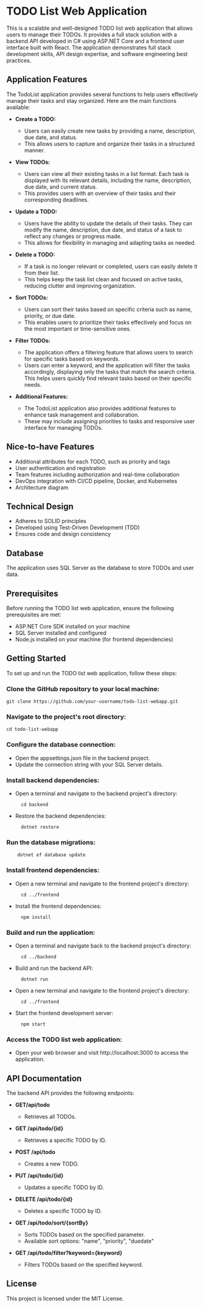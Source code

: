 # **TODO List Web Application**

This is a scalable and well-designed TODO list web application that allows users to manage their TODOs. It provides a full stack solution with a backend API developed in C# using ASP.NET Core and a frontend user interface built with React. The application demonstrates full stack development skills, API design expertise, and software engineering best practices.

## Application Features
The TodoList application provides several functions to help users effectively manage their tasks and stay organized. Here are the main functions available:

+ **Create a TODO:** 
    + Users can easily create new tasks by providing a name, description, due date, and status. 
    + This allows users to capture and organize their tasks in a structured manner.

+ **View TODOs:** 
    + Users can view all their existing tasks in a list format. Each task is displayed with its relevant details, including the name, description, due date, and current status. 
    + This provides users with an overview of their tasks and their corresponding deadlines.

+ **Update a TODO:**
    + Users have the ability to update the details of their tasks. They can modify the name, description, due date, and status of a task to reflect any changes or progress made.
    +  This allows for flexibility in managing and adapting tasks as needed.

+ **Delete a TODO:**
    + If a task is no longer relevant or completed, users can easily delete it from their list. 
    + This helps keep the task list clean and focused on active tasks, reducing clutter and improving organization.

+ **Sort TODOs:** 
    + Users can sort their tasks based on specific criteria such as name, priority, or due date. 
    + This enables users to prioritize their tasks effectively and focus on the most important or time-sensitive ones.

+ **Filter TODOs:** 
    + The application offers a filtering feature that allows users to search for specific tasks based on keywords. 
    + Users can enter a keyword, and the application will filter the tasks accordingly, displaying only the tasks that match the search criteria. This helps users quickly find relevant tasks based on their specific needs.

+ **Additional Features:**
    + The TodoList application also provides additional features to enhance task management and collaboration. 
    + These may include assigning priorities to tasks and responsive user interface for managing TODOs.

## Nice-to-have Features
+ Additional attributes for each TODO, such as priority and tags
+ User authentication and registration
+ Team features including authorization and real-time collaboration
+ DevOps integration with CI/CD pipeline, Docker, and Kubernetes
+ Architecture diagram

## Technical Design
+ Adheres to SOLID principles
+ Developed using Test-Driven Development (TDD)
+ Ensures code and design consistency

## Database
The application uses SQL Server as the database to store TODOs and user data.

## Prerequisites
Before running the TODO list web application, ensure the following prerequisites are met:

+ ASP.NET Core SDK installed on your machine
+ SQL Server installed and configured
+ Node.js installed on your machine (for frontend dependencies)


## Getting Started
To set up and run the TODO list web application, follow these steps:

### Clone the GitHub repository to your local machine: 
    
    git clone https://github.com/your-username/todo-list-webapp.git
    

### Navigate to the project's root directory:

    cd todo-list-webapp


### Configure the database connection:

+ Open the appsettings.json file in the backend project.
+ Update the connection string with your SQL Server details.

### Install backend dependencies:

- Open a terminal and navigate to the backend project's directory:
        
        cd backend
        
- Restore the backend dependencies:

        dotnet restore

### Run the database migrations:

        dotnet ef database update

### Install frontend dependencies:

- Open a new terminal and navigate to the frontend project's directory:

        cd ../frontend
        
- Install the frontend dependencies:

        npm install

### Build and run the application:
- Open a terminal and navigate back to the backend project's directory:

        cd ../backend

- Build and run the backend API:

        dotnet run

- Open a new terminal and navigate to the frontend project's directory:

        cd ../frontend


- Start the frontend development server:

        npm start

### Access the TODO list web application:
- Open your web browser and visit http://localhost:3000 to access the application.

## API Documentation
The backend API provides the following endpoints:

+ **GET/api/todo** 
    + Retrieves all TODOs.

+ **GET /api/todo/{id}**
    + Retrieves a specific TODO by ID.

+ **POST /api/todo**
    + Creates a new TODO.

+ **PUT /api/todo/{id}**
   + Updates a specific TODO by ID.

+ **DELETE /api/todo/{id}**
    + Deletes a specific TODO by ID.

+ **GET /api/todo/sort/{sortBy}**
    + Sorts TODOs based on the specified parameter.
    + Available sort options: "name", "priority", "duedate"

+ **GET /api/todo/filter?keyword={keyword}**
    + Filters TODOs based on the specified keyword.


## License
This project is licensed under the MIT License.
